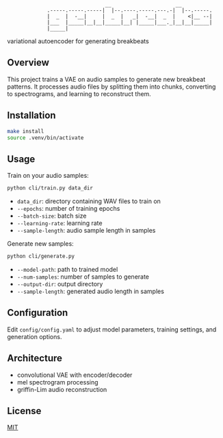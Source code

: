 ```
                                __                     __          
             .-----.-----.-----|  |--.----.-----.---.-|  |--.-----.
             |  _  |  -__|     |  _  |   _|  -__|  _  |    <|__ --|
             |___  |_____|__|__|_____|__| |_____|___._|__|__|_____|
             |_____|                                               
```
variational autoencoder for generating breakbeats

## Overview

This project trains a VAE on audio samples to generate new breakbeat patterns. It processes audio files by splitting them into chunks, converting to spectrograms, and learning to reconstruct them.

## Installation

```bash
make install
source .venv/bin/activate
```

## Usage

Train on your audio samples:
```bash
python cli/train.py data_dir
```
- `data_dir`: directory containing WAV files to train on
- `--epochs`: number of training epochs
- `--batch-size`: batch size
- `--learning-rate`: learning rate
- `--sample-length`: audio sample length in samples

Generate new samples:
```bash
python cli/generate.py
```
- `--model-path`: path to trained model
- `--num-samples`: number of samples to generate
- `--output-dir`: output directory
- `--sample-length`: generated audio length in samples

## Configuration

Edit `config/config.yaml` to adjust model parameters, training settings, and generation options.

## Architecture

- convolutional VAE with encoder/decoder
- mel spectrogram processing
- griffin-Lim audio reconstruction

## License

[MIT](LICENSE)